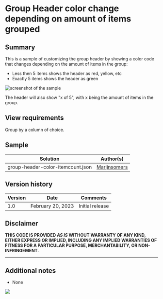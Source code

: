# Group Header color change depending on amount of items grouped

## Summary
This is a sample of customizing the group header by showing a color code that changes depending on the amount of items in the group:

- Less then 5 items shows the header as red, yellow, etc
- Exactly 5 items shows the header as green

![screenshot of the sample](./assets/screenshot.png)

The header will also show "x of 5", with x being the amount of items in the group.

## View requirements

Group by a column of choice.

## Sample

Solution|Author(s)
--------|---------
group-header-color-itemcount.json | [Marijnsomers](https://github.com/marijnsomers)

## Version history

Version |Date          |Comments
--------|--------------|--------------------------------
1.0     |February 20, 2023 |Initial release

## Disclaimer
**THIS CODE IS PROVIDED *AS IS* WITHOUT WARRANTY OF ANY KIND, EITHER EXPRESS OR IMPLIED, INCLUDING ANY IMPLIED WARRANTIES OF FITNESS FOR A PARTICULAR PURPOSE, MERCHANTABILITY, OR NON-INFRINGEMENT.**

---

## Additional notes

- None

<img src="https://pnptelemetry.azurewebsites.net/list-formatting/view-samples/group-header-color-itemcount" />